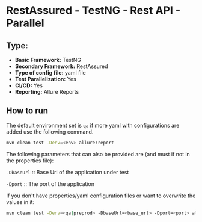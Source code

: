 # RestAssured - TestNG - Rest API - Parallel

## Type:

- **Basic Framework:** TestNG
- **Secondary Framework:** RestAssured
- **Type of config file:** yaml file
- **Test Parallelization:** Yes
- **CI/CD:** Yes
- **Reporting:** Allure Reports


## How to run

The default environment set is `qa` if more yaml with configurations are added use the following command.

```sh
mvn clean test -Denv=<env> allure:report
```

The following parameters that can also be provided are (and must if not in the properties file):

`-DbaseUrl`     :: Base Url of the application under test

`-Dport`        :: The port of the application

If you don't have properties/yaml configuration files or want to overwrite the values in it:

```sh
mvn clean test -Denv=<qa|preprod> -DbaseUrl=<base_url> -Dport=<port> allure:report
```
